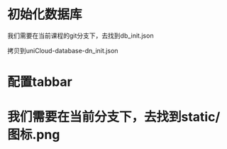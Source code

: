 # 初始化数据库

我们需要在当前课程的git分支下，去找到db_init.json

拷贝到uniCloud-database-dn_init.json

# 配置tabbar
# 我们需要在当前分支下，去找到static/图标.png